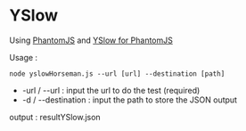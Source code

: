 # YSlow #

Using [PhantomJS](http://phantomjs.org/) and [YSlow for PhantomJS](http://yslow.org/phantomjs/)

Usage :

```
node yslowHorseman.js --url [url] --destination [path]
```

* -url / --url : input the url to do the test (required)
* -d / --destination : input the path to store the JSON output

output : resultYSlow.json